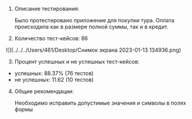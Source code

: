 1. Описание тестирования:

   Было протестировано приложение для покупки тура. Оплата происходила как в размере полной суммы, так и в кредит.


2. Количество тест-кейсов: 86
 
![](../../../Users/461/Desktop/Снимок экрана 2023-01-13 134936.png)

3. Процент успешных и не успешных тест-кейсов:
- успешных: 88.37% (76 тестов)
- не успешных: 11.62 (10 тестов)

4. Общие рекомендации:

   Необходимо исправить допустимые значения и символы в полях формы